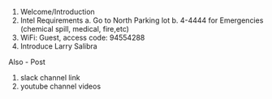 1. Welcome/Introduction
2. Intel Requirements
  a. Go to North Parking lot
  b. 4-4444 for Emergencies (chemical spill, medical, fire,etc)
3. WiFi: Guest, access code: 94554288
4. Introduce Larry Salibra

Also - Post
1. slack channel link
1. youtube channel videos

